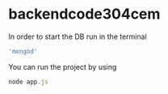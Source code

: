# backendcode304cem

In order to start the DB run in the terminal 
```javascript
'mongod'
```

You can run the project by using 

```javascript
node app.js
```